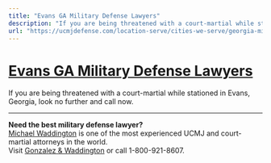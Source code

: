 ```yaml
---
title: "Evans GA Military Defense Lawyers"
description: "If you are being threatened with a court-martial while stationed in Evans, Georgia, look no further and call now."
url: "https://ucmjdefense.com/location-serve/cities-we-serve/georgia-military-defense-lawyers/evans-ga-military-defense-lawyers.html"
---
```


# [Evans GA Military Defense Lawyers](https://ucmjdefense.com/location-serve/cities-we-serve/georgia-military-defense-lawyers/evans-ga-military-defense-lawyers.html)

If you are being threatened with a court-martial while stationed in Evans, Georgia, look no further and call now.

---

**Need the best military defense lawyer?**  
[Michael Waddington](https://ucmjdefense.com/attorneys/michael-stewart-waddington-partner.html) is one of the most experienced UCMJ and court-martial attorneys in the world.  
Visit [Gonzalez & Waddington](https://ucmjdefense.com) or call 1-800-921-8607.
